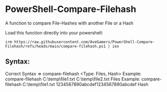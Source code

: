 # PowerShell-Compare-Filehash
A function to compare File-Hashes with another File or a Hash

Load this function directly into your powershell:
```
irm https://raw.githubusercontent.com/AveGamers/PowerShell-Compare-Filehash/refs/heads/main/compare-filehash.ps1 | iex
```
## Syntax:
Correct Syntax => compare-filehash <File> <Hash or File2> <Type: Files, Hash>
Example: compare-filehash C:\temp\file1.txt C:\temp\file2.txt Files
Example: compare-filehash C:\temp\file1.txt 1234567890abcdef1234567890abcdef Hash